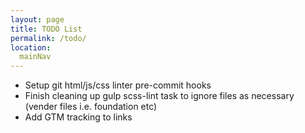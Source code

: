 ```yaml
---
layout: page
title: TODO List
permalink: /todo/
location:
  mainNav
---
```


* Setup git html/js/css linter pre-commit hooks
* Finish cleaning up gulp scss-lint task to ignore files as necessary (vender files i.e. foundation etc)
* Add GTM tracking to links
